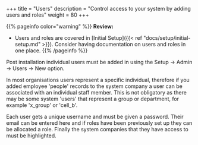 +++
title = "Users"
description = "Control access to your system by adding users and roles"
weight = 80
+++

{{% pageinfo color="warning" %}}
**Review:**
* Users and roles are covered in [Initial Setup]({{< ref "docs/setup/initial-setup.md" >}}). Consider having documentation on users and roles in one place.
{{% /pageinfo %}}

Post installation individual users must be added in using the Setup -> Admin -> Users -> New option. 

In most organisations users represent a specific individual, therefore if you added employee 'people' records to the system company a user can be associated with an individual staff member. This is not obligatory as there may be some system 'users' that represent a group or department, for example 'x_group' or 'cell_b'.

Each user gets a unique username and must be given a password. Their email can be entered here and if roles have been previously set up they can be allocated a role. Finally the system companies that they have access to must be highlighted.
